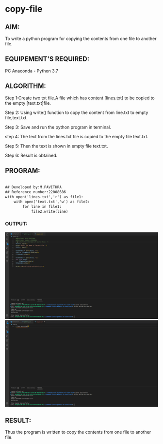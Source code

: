 # copy-file

## AIM:

To write a python program for copying the contents from one file to another file.

## EQUIPEMENT'S REQUIRED: 

PC
Anaconda - Python 3.7

## ALGORITHM: 

Step 1:Create two txt file.A file which has content [lines.txt] to be copied to the empty [text.txt]file.

Step 2: Using write() function to copy the content from line.txt to empty file,text.txt.
 
Step 3: Save and run the python program in terminal.

step 4: The text from the lines.txt file is copied to the empty file text.txt.

Step 5: Then the text is shown in empty file text.txt.

Step 6: Result is obtained.

## PROGRAM:
```

## Developed by:M.PAVITHRA
## Reference number:22008686
with open('lines.txt','r') as file1:
    with open('text.txt','w') as file2:
        for line in file1:
            file2.write(line)
```
### OUTPUT:

![](./do1.png)
![](./d02.png)

## RESULT:
Thus the program is written to copy the contents from one file to another file.